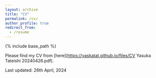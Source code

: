 ```yaml
---
layout: archive
title: "CV"
permalink: /cv/
author_profile: true
redirect_from:
  - /resume
---
```


{% include base_path %}

Please find my CV from [here](https://yaskatat.github.io/files/CV Yasuka Tateishi 20240426.pdf).

Last updated: 26th April, 2024
